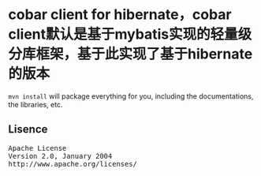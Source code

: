 cobar client for hibernate，cobar client默认是基于mybatis实现的轻量级分库框架，基于此实现了基于hibernate的版本
============


`mvn install` will package everything for you, including the documentations, the libraries, etc.


## Lisence 
<pre>
Apache License
Version 2.0, January 2004
http://www.apache.org/licenses/
</pre>
